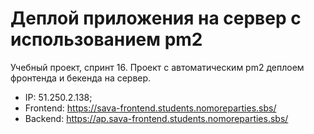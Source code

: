 # Деплой приложения на сервер с использованием pm2

Учебный проект, спринт 16. Проект с автоматическим pm2 деплоем фронтенда и бекенда на сервер.
- IP: 51.250.2.138;
- Frontend: https://sava-frontend.students.nomoreparties.sbs/
- Backend: https://ap.sava-frontend.students.nomoreparties.sbs/
